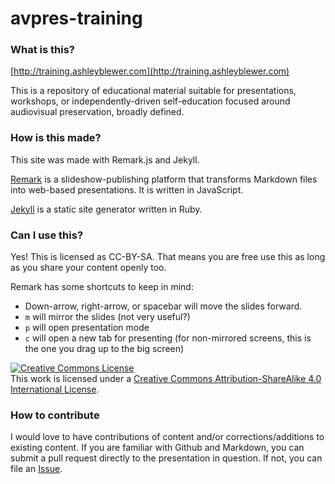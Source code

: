 # avpres-training

### What is this?

[http://training.ashleyblewer.com](http://training.ashleyblewer.com)  

This is a repository of educational material suitable for presentations, workshops, or independently-driven self-education focused around audiovisual preservation, broadly defined.

### How is this made? 

This site was made with Remark.js and Jekyll.

[Remark](https://github.com/gnab/remark) is a slideshow-publishing platform that transforms Markdown files into web-based presentations. It is written in JavaScript.  

[Jekyll](https://jekyllrb.com/docs/home/) is a static site generator written in Ruby.  

### Can I use this? 

Yes! This is licensed as CC-BY-SA. That means you are free use this as long as you share your content openly too.

Remark has some shortcuts to keep in mind: 

- Down-arrow, right-arrow, or spacebar will move the slides forward.
- `m` will mirror the slides (not very useful?)
- `p` will open presentation mode 
- `c` will open a new tab for presenting (for non-mirrored screens, this is the one you drag up to the big screen)

<a rel="license" href="http://creativecommons.org/licenses/by-sa/4.0/"><img alt="Creative Commons License" style="border-width:0" src="https://i.creativecommons.org/l/by-sa/4.0/88x31.png" /></a><br />This work is licensed under a <a rel="license" href="http://creativecommons.org/licenses/by-sa/4.0/">Creative Commons Attribution-ShareAlike 4.0 International License</a>.

### How to contribute

I would love to have contributions of content and/or corrections/additions to existing content. If you are familiar with Github and Markdown, you can submit a pull request directly to the presentation in question. If not, you can file an [Issue](https://github.com/ablwr/avpres-training/issues).